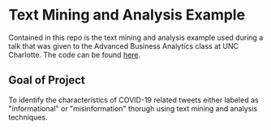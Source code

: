# Text Mining and Analysis Example

Contained in this repo is the text mining and analysis example used during a talk that was given to the Advanced Business Analytics class at UNC Charlotte. The code can be found [here](https://github.com/joshapeterson/My-Portfolio/blob/main/text-mining-and-analysis-example/text-analysis-and-mining-example_code.ipynb).

## Goal of Project

To identify the characteristics of COVID-19 related tweets either labeled as "informational" or "misinformation" thorugh using text mining and analysis techniques.
